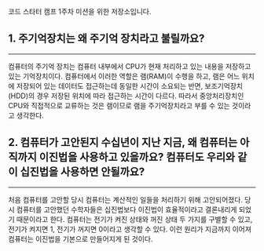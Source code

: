 코드 스타터 캠프 1주차 미션을 위한 저장소입니다.

## 1. 주기억장치는 왜 주기억 장치라고 불릴까요?


--------------------------------

 컴퓨터의 주기억 장치는 컴퓨터 내부에서 CPU가 현재 처리하고 있는 내용을 저장하고있는 기억장치이다.
컴퓨터에서 이러한 역할은 램(RAM)이 수행을 하고, 램은 어느 위치에 저장되어 있는 데이터도 접근하는데 동일한 시간이 소요되는 반면, 보조기억장치(HDD)의 경우 저장된 위치에 따라 접근하는 시간이 다르다. 따라서 중앙처리장치인 CPU와 직접적으로 교류하는 것은 램이므로 램을 주기억장치라고 부를 수 있는 것이라고 생각한다.

## 2. 컴퓨터가 고안된지 수십년이 지난 지금, 왜 컴퓨터는 아직까지 이진법을 사용하고 있을까요? 컴퓨터도 우리와 같이 십진법을 사용하면 안될까요?

-------------------
 

처음 컴퓨터를 고안할 당시 컴퓨터는 계산적인 일들을 처리하기 위해 고안되어졌다. 당시 컴퓨터를 고안했던 수학자들은 십진법보다 이진법이 효율적이라고 결론내리게 되었기 때문이라고 한다. 컴퓨터는 전기가 켜진 상태와 꺼진 상태 두 가지를 구별할 수 있고, 전기가 켜지면 1, 전기가 꺼지면 0이라고 생각할 수 있다. 이런 원리가 지금까지 이어져 컴퓨터는 이진법을 기본으로 만들어지게 된 것이다. 
